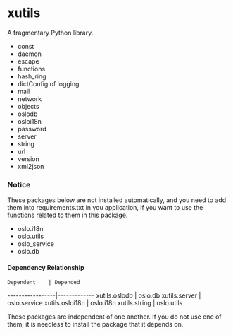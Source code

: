 # xutils

A fragmentary Python library.

- const
- daemon
- escape
- functions
- hash_ring
- dictConfig of logging
- mail
- network
- objects
- oslodb
- osloi18n
- password
- server
- string
- url
- version
- xml2json

### Notice

These packages below are not installed automatically, and you need to add them into requirements.txt in you application, if you want to use the functions related to them in this package.

- oslo.i18n
- oslo.utils
- oslo_service
- oslo.db

#### Dependency Relationship

    Dependent    | Depended
-----------------|-------------
 xutils.oslodb   | oslo.db
 xutils.server   | oslo.service
 xutils.osloi18n | oslo.i18n
 xutils.string   | oslo.utils

These packages are independent of one another. If you do not use one of them, it is needless to install the package that it depends on.
